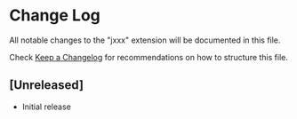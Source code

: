# Change Log

All notable changes to the "jxxx" extension will be documented in this file.

Check [Keep a Changelog](http://keepachangelog.com/) for recommendations on how to structure this file.

## [Unreleased]

- Initial release